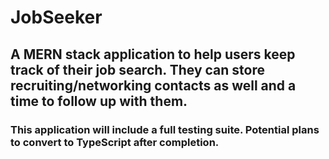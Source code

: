 # JobSeeker

## A MERN stack application to help users keep track of their job search. They can store recruiting/networking contacts as well and a time to follow up with them. 

### This application will include a full testing suite. Potential plans to convert to TypeScript after completion.
